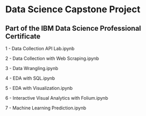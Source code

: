 # Data Science Capstone Project

## Part of the IBM Data Science Professional Certificate

1 - Data Collection API Lab.ipynb

2 - Data Collection with Web Scraping.ipynb

3 - Data Wrangling.ipynb

4 - EDA with SQL.ipynb

5 - EDA with Visualization.ipynb

6 - Interactive Visual Analytics with Folium.ipynb

7 - Machine Learning Prediction.ipynb
